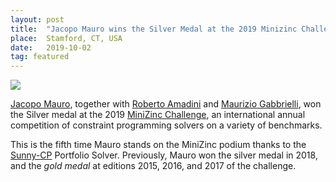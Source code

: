 ```yaml
---
layout: post
title:  "Jacopo Mauro wins the Silver Medal at the 2019 Minizinc Challenge"
place:  Stamford, CT, USA
date:   2019-10-02
tag: featured
---
```

<img class="img-fluid mx-auto d-block" src="/images/posts/jm_minizinc.png">

[Jacopo Mauro](/people.html#jm), together with [Roberto Amadini](https://people.eng.unimelb.edu.au/ramadini/index.html) and [Maurizio Gabbrielli](http://www.cs.unibo.it/~gabbri/), won the Silver medal at the 2019 [MiniZinc Challenge](http://www.minizinc.org/challenge.html), an international annual competition of constraint programming solvers on a variety of benchmarks.

<!--more-->

This is the fifth time Mauro stands on the MiniZinc podium thanks to the [Sunny-CP](/software.html#sunny-cp) Portfolio Solver. Previously, Mauro won the silver medal in 2018, and the <em>gold medal</em> at editions 2015, 2016, and 2017 of the challenge.
